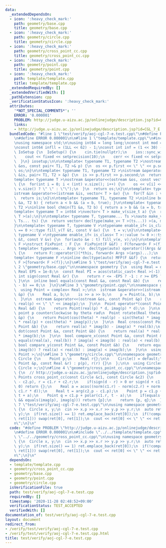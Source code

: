 ```yaml
---
data:
  _extendedDependsOn:
  - icon: ':heavy_check_mark:'
    path: geometry/base.cpp
    title: geometry/base.cpp
  - icon: ':heavy_check_mark:'
    path: geometry/circle.cpp
    title: geometry/circle.cpp
  - icon: ':heavy_check_mark:'
    path: geometry/cross_point_cc.cpp
    title: geometry/cross_point_cc.cpp
  - icon: ':heavy_check_mark:'
    path: geometry/point.cpp
    title: geometry/point.cpp
  - icon: ':heavy_check_mark:'
    path: template/template.cpp
    title: template/template.cpp
  _extendedRequiredBy: []
  _extendedVerifiedWith: []
  _pathExtension: cpp
  _verificationStatusIcon: ':heavy_check_mark:'
  attributes:
    '*NOT_SPECIAL_COMMENTS*': ''
    ERROR: '0.000001'
    PROBLEM: http://judge.u-aizu.ac.jp/onlinejudge/description.jsp?id=CGL_7_E
    links:
    - http://judge.u-aizu.ac.jp/onlinejudge/description.jsp?id=CGL_7_E
  bundledCode: "#line 1 \"test/verify/aoj-cgl-7-e.test.cpp\"\n#define PROBLEM \"http://judge.u-aizu.ac.jp/onlinejudge/description.jsp?id=CGL_7_E\"\
    \n#define ERROR 0.000001\n\n#line 1 \"template/template.cpp\"\n#include<bits/stdc++.h>\n\
    \nusing namespace std;\n\nusing int64 = long long;\nconst int mod = 1e9 + 7;\n\
    \nconst int64 infll = (1LL << 62) - 1;\nconst int inf = (1 << 30) - 1;\n\nstruct\
    \ IoSetup {\n  IoSetup() {\n    cin.tie(nullptr);\n    ios::sync_with_stdio(false);\n\
    \    cout << fixed << setprecision(10);\n    cerr << fixed << setprecision(10);\n\
    \  }\n} iosetup;\n\n\ntemplate< typename T1, typename T2 >\nostream &operator<<(ostream\
    \ &os, const pair< T1, T2 >& p) {\n  os << p.first << \" \" << p.second;\n  return\
    \ os;\n}\n\ntemplate< typename T1, typename T2 >\nistream &operator>>(istream\
    \ &is, pair< T1, T2 > &p) {\n  is >> p.first >> p.second;\n  return is;\n}\n\n\
    template< typename T >\nostream &operator<<(ostream &os, const vector< T > &v)\
    \ {\n  for(int i = 0; i < (int) v.size(); i++) {\n    os << v[i] << (i + 1 !=\
    \ v.size() ? \" \" : \"\");\n  }\n  return os;\n}\n\ntemplate< typename T >\n\
    istream &operator>>(istream &is, vector< T > &v) {\n  for(T &in : v) is >> in;\n\
    \  return is;\n}\n\ntemplate< typename T1, typename T2 >\ninline bool chmax(T1\
    \ &a, T2 b) { return a < b && (a = b, true); }\n\ntemplate< typename T1, typename\
    \ T2 >\ninline bool chmin(T1 &a, T2 b) { return a > b && (a = b, true); }\n\n\
    template< typename T = int64 >\nvector< T > make_v(size_t a) {\n  return vector<\
    \ T >(a);\n}\n\ntemplate< typename T, typename... Ts >\nauto make_v(size_t a,\
    \ Ts... ts) {\n  return vector< decltype(make_v< T >(ts...)) >(a, make_v< T >(ts...));\n\
    }\n\ntemplate< typename T, typename V >\ntypename enable_if< is_class< T >::value\
    \ == 0 >::type fill_v(T &t, const V &v) {\n  t = v;\n}\n\ntemplate< typename T,\
    \ typename V >\ntypename enable_if< is_class< T >::value != 0 >::type fill_v(T\
    \ &t, const V &v) {\n  for(auto &e : t) fill_v(e, v);\n}\n\ntemplate< typename\
    \ F >\nstruct FixPoint : F {\n  FixPoint(F &&f) : F(forward< F >(f)) {}\n \n \
    \ template< typename... Args >\n  decltype(auto) operator()(Args &&... args) const\
    \ {\n    return F::operator()(*this, forward< Args >(args)...);\n  }\n};\n \n\
    template< typename F >\ninline decltype(auto) MFP(F &&f) {\n  return FixPoint<\
    \ F >{forward< F >(f)};\n}\n#line 5 \"test/verify/aoj-cgl-7-e.test.cpp\"\n\n#line\
    \ 2 \"geometry/base.cpp\"\n\nnamespace geometry {\n  using Real = double;\n  const\
    \ Real EPS = 1e-8;\n  const Real PI = acos(static_cast< Real >(-1));\n\n  inline\
    \ int sign(const Real &r) {\n    return r <= -EPS ? -1 : r >= EPS ? 1 : 0;\n \
    \ }\n\n  inline bool equals(const Real &a, const Real &b) {\n    return sign(a\
    \ - b) == 0;\n  }\n}\n#line 3 \"geometry/point.cpp\"\n\nnamespace geometry {\n\
    \  using Point = complex< Real >;\n\n  istream &operator>>(istream &is, Point\
    \ &p) {\n    Real a, b;\n    is >> a >> b;\n    p = Point(a, b);\n    return is;\n\
    \  }\n\n  ostream &operator<<(ostream &os, const Point &p) {\n    return os <<\
    \ real(p) << \" \" << imag(p);\n  }\n\n  Point operator*(const Point &p, const\
    \ Real &d) {\n    return Point(real(p) * d, imag(p) * d);\n  }\n\n  // rotate\
    \ point p counterclockwise by theta rad\n  Point rotate(Real theta, const Point\
    \ &p) {\n    return Point(cos(theta) * real(p) - sin(theta) * imag(p), sin(theta)\
    \ * real(p) + cos(theta) * imag(p));\n  }\n\n  Real cross(const Point &a, const\
    \ Point &b) {\n    return real(a) * imag(b) - imag(a) * real(b);\n  }\n\n  Real\
    \ dot(const Point &a, const Point &b) {\n    return real(a) * real(b) + imag(a)\
    \ * imag(b);\n  }\n\n  bool compare_x(const Point &a, const Point &b) {\n    return\
    \ equals(real(a), real(b)) ? imag(a) < imag(b) : real(a) < real(b);\n  }\n\n \
    \ bool compare_y(const Point &a, const Point &b) {\n    return equals(imag(a),\
    \ imag(b)) ? real(a) < real(b) : imag(a) < imag(b);\n  }\n\n  using Points = vector<\
    \ Point >;\n}\n#line 3 \"geometry/circle.cpp\"\n\nnamespace geometry {\n  struct\
    \ Circle {\n    Point p;\n    Real r{};\n\n    Circle() = default;\n\n    Circle(const\
    \ Point &p, const Real &r) : p(p), r(r) {}\n  };\n\n  using Circles = vector<\
    \ Circle >;\n}\n#line 4 \"geometry/cross_point_cc.cpp\"\n\nnamespace geometry\
    \ {\n  // http://judge.u-aizu.ac.jp/onlinejudge/description.jsp?id=CGL_7_E\n \
    \ Points cross_point_cc(const Circle &c1, const Circle &c2) {\n    Real d = abs(c1.p\
    \ - c2.p), r = c1.r + c2.r;\n    if(sign(d - r) > 0 or sign(d + c1.r - c2.r) <\
    \ 0) return {};\n    Real a = acos((norm(c1.r) - norm(c2.r) + norm(d)) / (2 *\
    \ c1.r * d));\n    Real t = arg(c2.p - c1.p);\n    Point p = c1.p + polar(c1.r,\
    \ t + a);\n    Point q = c1.p + polar(c1.r, t - a);\n    if(equals(real(p), real(q))\
    \ && equals(imag(p), imag(q))) return {p};\n    return {p, q};\n  }\n}\n#line\
    \ 7 \"test/verify/aoj-cgl-7-e.test.cpp\"\n\nusing namespace geometry;\n\nint main()\
    \ {\n  Circle x, y;\n  cin >> x.p >> x.r >> y.p >> y.r;\n  auto ret = cross_point_cc(x,\
    \ y);\n  if(ret.size() == 1) ret.emplace_back(ret[0]);\n  if(!compare_x(ret[0],\
    \ ret[1])) swap(ret[0], ret[1]);\n  cout << ret[0] << \" \" << ret[1] << \"\\\
    n\";\n}\n"
  code: "#define PROBLEM \"http://judge.u-aizu.ac.jp/onlinejudge/description.jsp?id=CGL_7_E\"\
    \n#define ERROR 0.000001\n\n#include \"../../template/template.cpp\"\n\n#include\
    \ \"../../geometry/cross_point_cc.cpp\"\n\nusing namespace geometry;\n\nint main()\
    \ {\n  Circle x, y;\n  cin >> x.p >> x.r >> y.p >> y.r;\n  auto ret = cross_point_cc(x,\
    \ y);\n  if(ret.size() == 1) ret.emplace_back(ret[0]);\n  if(!compare_x(ret[0],\
    \ ret[1])) swap(ret[0], ret[1]);\n  cout << ret[0] << \" \" << ret[1] << \"\\\
    n\";\n}\n"
  dependsOn:
  - template/template.cpp
  - geometry/cross_point_cc.cpp
  - geometry/base.cpp
  - geometry/point.cpp
  - geometry/circle.cpp
  isVerificationFile: true
  path: test/verify/aoj-cgl-7-e.test.cpp
  requiredBy: []
  timestamp: '2020-11-28 02:48:52+09:00'
  verificationStatus: TEST_ACCEPTED
  verifiedWith: []
documentation_of: test/verify/aoj-cgl-7-e.test.cpp
layout: document
redirect_from:
- /verify/test/verify/aoj-cgl-7-e.test.cpp
- /verify/test/verify/aoj-cgl-7-e.test.cpp.html
title: test/verify/aoj-cgl-7-e.test.cpp
---
```

